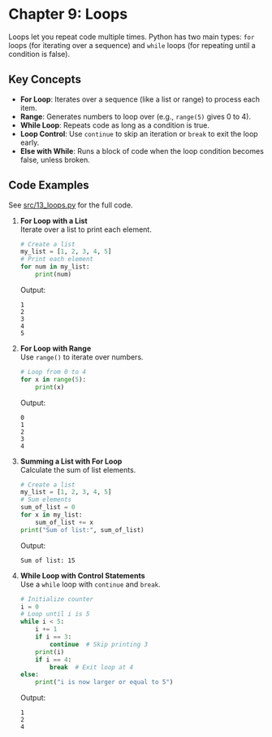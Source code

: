 # Chapter 9: Loops

Loops let you repeat code multiple times. Python has two main types: `for` loops (for iterating over a sequence) and `while` loops (for repeating until a condition is false).

## Key Concepts
- **For Loop**: Iterates over a sequence (like a list or range) to process each item.
- **Range**: Generates numbers to loop over (e.g., `range(5)` gives 0 to 4).
- **While Loop**: Repeats code as long as a condition is true.
- **Loop Control**: Use `continue` to skip an iteration or `break` to exit the loop early.
- **Else with While**: Runs a block of code when the loop condition becomes false, unless broken.

## Code Examples
See [src/13_loops.py](../../src/013_loops/13_loops.py) for the full code.

1. **For Loop with a List**  
   Iterate over a list to print each element.

   ```python
   # Create a list
   my_list = [1, 2, 3, 4, 5]
   # Print each element
   for num in my_list:
       print(num)
   ```

   Output:
   ```
   1
   2
   3
   4
   5
   ```

2. **For Loop with Range**  
   Use `range()` to iterate over numbers.

   ```python
   # Loop from 0 to 4
   for x in range(5):
       print(x)
   ```

   Output:
   ```
   0
   1
   2
   3
   4
   ```

3. **Summing a List with For Loop**  
   Calculate the sum of list elements.

   ```python
   # Create a list
   my_list = [1, 2, 3, 4, 5]
   # Sum elements
   sum_of_list = 0
   for x in my_list:
       sum_of_list += x
   print("Sum of list:", sum_of_list)
   ```

   Output:
   ```
   Sum of list: 15
   ```

4. **While Loop with Control Statements**  
   Use a `while` loop with `continue` and `break`.

   ```python
   # Initialize counter
   i = 0
   # Loop until i is 5
   while i < 5:
       i += 1
       if i == 3:
           continue  # Skip printing 3
       print(i)
       if i == 4:
           break  # Exit loop at 4
   else:
       print("i is now larger or equal to 5")
   ```

   Output:
   ```
   1
   2
   4
   ```